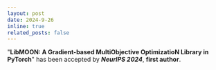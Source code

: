 ```yaml
---
layout: post
date: 2024-9-26 
inline: true
related_posts: false
---
```


"**LibMOON: A Gradient-based MultiObjective OptimizatioN Library in PyTorch**" has been accepted by ***NeurIPS 2024***, **first author**.


[//]: # (---)

[//]: # (layout: post)

[//]: # (title: A long announcement with details)

[//]: # (date: 2015-11-07 16:11:00-0400)

[//]: # (inline: false)

[//]: # (related_posts: false)

[//]: # (---)

[//]: # ()
[//]: # (Announcements and news can be much longer than just quick inline posts. In fact, they can have all the features available for the standard blog posts. See below.)

[//]: # ()
[//]: # (***)

[//]: # ()
[//]: # (Jean shorts raw denim Vice normcore, art party High Life PBR skateboard stumptown vinyl kitsch. Four loko meh 8-bit, tousled banh mi tilde forage Schlitz dreamcatcher twee 3 wolf moon. Chambray asymmetrical paleo salvia, sartorial umami four loko master cleanse drinking vinegar brunch. <a href="https://www.pinterest.com">Pinterest</a> DIY authentic Schlitz, hoodie Intelligentsia butcher trust fund brunch shabby chic Kickstarter forage flexitarian. Direct trade <a href="https://en.wikipedia.org/wiki/Cold-pressed_juice">cold-pressed</a> meggings stumptown plaid, pop-up taxidermy. Hoodie XOXO fingerstache scenester Echo Park. Plaid ugh Wes Anderson, freegan pug selvage fanny pack leggings pickled food truck DIY irony Banksy.)

[//]: # ()
[//]: # (#### Hipster list)

[//]: # (<ul>)

[//]: # (    <li>brunch</li>)

[//]: # (    <li>fixie</li>)

[//]: # (    <li>raybans</li>)

[//]: # (    <li>messenger bag</li>)

[//]: # (</ul>)

[//]: # ()
[//]: # (Hoodie Thundercats retro, tote bag 8-bit Godard craft beer gastropub. Truffaut Tumblr taxidermy, raw denim Kickstarter sartorial dreamcatcher. Quinoa chambray slow-carb salvia readymade, bicycle rights 90's yr typewriter selfies letterpress cardigan vegan.)

[//]: # ()
[//]: # (***)

[//]: # ()
[//]: # (Pug heirloom High Life vinyl swag, single-origin coffee four dollar toast taxidermy reprehenderit fap distillery master cleanse locavore. Est anim sapiente leggings Brooklyn ea. Thundercats locavore excepteur veniam eiusmod. Raw denim Truffaut Schlitz, migas sapiente Portland VHS twee Bushwick Marfa typewriter retro id keytar.)

[//]: # ()
[//]: # (> We do not grow absolutely, chronologically. We grow sometimes in one dimension, and not in another, unevenly. We grow partially. We are relative. We are mature in one realm, childish in another.)

[//]: # (> —Anais Nin)

[//]: # ()
[//]: # (Fap aliqua qui, scenester pug Echo Park polaroid irony shabby chic ex cardigan church-key Odd Future accusamus. Blog stumptown sartorial squid, gastropub duis aesthetic Truffaut vero. Pinterest tilde twee, odio mumblecore jean shorts lumbersexual.)
